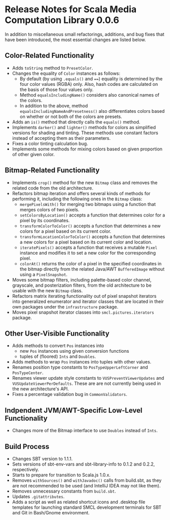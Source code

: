 # Release Notes for Scala Media Computation Library 0.0.6


In addition to miscellaneous small refactorings, additions, and bug fixes that have been introduced, the most essential changes are listed below.


## Color-Related Functionality

* Adds `toString` method to `PresetColor`.
* Changes the equality of `Color` instances as follows:
    * By default (by using `.equals()` and `==`) equality is determined by the four color values (RGBA) only. Also, hash codes are calculated on the basis of those four values only. 
    * Method `equalsIncludingName()` considers also canonical names of the colors.
    * In addition to the above, method `equalsIncludingNameAndPresetness()` also differentiates colors based on whether or not both of the colors are presets.
* Adds an `is()` method that directly calls the `equals()` method.
* Implements `darker()` and `lighter()` methods for colors as simplified versions for shading and tinting. These methods use constant factors instead of accepting them as their parameters.
* Fixes a color tinting calculation bug.  
* Implements some methods for mixing colors based on given proportion of other given color.


## Bitmap-Related Functionality

* Implements `crop()` method for the new `Bitmap` class and removes the related code from the old architecture. 
* Refactors bitmap iteration and offers several kinds of methods for performing it, including the following ones in the `Bitmap` class:
    * `mergePixelsWith()` for merging two bitmaps using a function that merges colors of two pixels.
    * `setColorsByLocation()` accepts a function that determines color for a pixel by its coordinates.
    * `transformColorToColor()` accepts a function that determines a new colors for a pixel based on its current color.
    * `transformLocationColorToColor()` accepts a function that determines a new colors for a pixel based on its current color and location.
    * `iteratePixels()` accepts a function that receives a mutable `Pixel` instance and modifies it to set a new color for the corresponding pixel.
    * `colorAt()` returns the color of a pixel in the specified coordinates in the bitmap directly from the related Java/AWT `BufferedImage` without using a `PixelSnapshot`. 
* Moves some bitmap filters, including palette-based color channel, grayscale, and posterization filters, from the old architecture to be usable with the new `Bitmap` class.
* Refactors matrix iterating functionality out of pixel snapshot iterators into generalized enumerator and iterator classes that are located in their own packages under the `infrastructure` package.
* Moves pixel snapshot iterator classes into `smcl.pictures.iterators` package.


## Other User-Visible Functionality

* Adds methods to convert `Pos` instances into
    * new `Pos` instances using given conversion functions
    * tuples of (floored) `Ints` and `Doubles`.  
* Adds methods to wrap `Pos` instances into tuples with other values.
* Renames position type constants to `PosTypeUpperLeftCorner` and `PosTypeCenter`. 
* Renames viewer update style constants to `VUSPreventViewerUpdates` and `VUSUpdateViewerPerDefaults`. These are are not currently being used in the new architecture's API.
* Fixes a percentage validation bug in `CommonValidators`.


## Indpendent JVM/AWT-Specific Low-Level Functionality

* Changes more of the Bitmap interface to use `Doubles` instead of `Ints`. 


## Build Process

* Changes SBT version to 1.1.1.
* Sets versions of sbt-env-vars and sbt-library-info to 0.1.2 and 0.2.2, respectively.
* Starts to prepare for transition to Scala.js 1.0.x.
* Removes `withSources()` and `withJavadoc()` calls from build.sbt, as they are not recommended to be used (and IntelliJ IDEA may not like them).
* Removes unnecessary constants from `build.sbt`.
* Updates `.gitattributes`.
* Adds a script as well as related shortcut icons and .desktop file templates for launching standard SMCL development terminals for SBT and Git in Bash/Gnome environment.
